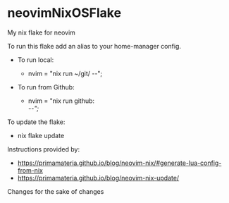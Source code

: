 # neovimNixOSFlake
My nix flake for neovim

To run this flake add an alias to your home-manager config.

- To run local:
    - nvim = "nix run ~/git/<location> --";

- To run from Github:
    - nvim = "nix run github:<address> --";

To update the flake:

- nix flake update

Instructions provided by:
- https://primamateria.github.io/blog/neovim-nix/#generate-lua-config-from-nix
- https://primamateria.github.io/blog/neovim-nix-update/

Changes for the sake of changes
